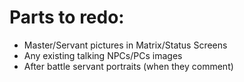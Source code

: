 # Parts to redo:
* Master/Servant pictures in Matrix/Status Screens
* Any existing talking NPCs/PCs images
* After battle servant portraits (when they comment)

